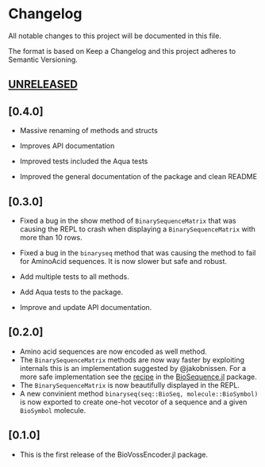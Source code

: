 # Changelog

All notable changes to this project will be documented in this file.

The format is based on Keep a Changelog and this project adheres to Semantic Versioning.

## [UNRELEASED](https://github.com/camilogarciabotero/BioVossEncoder.jl/compare/v0.2.0...main)

## [0.4.0]

- Massive renaming of methods and structs

- Improves API documentation

- Improved tests included the Aqua tests

- Improved the general documentation of the package and clean README

## [0.3.0]

- Fixed a bug in the show method of `BinarySequenceMatrix` that was causing the REPL to crash when displaying a `BinarySequenceMatrix` with more than 10 rows.

- Fixed a bug in the `binaryseq` method that was causing the method to fail for AminoAcid sequences. It is now slower but safe and robust.

- Add multiple tests to all methods.

- Add Aqua tests to the package.

- Improve and update API documentation.

## [0.2.0]

- Amino acid sequences are now encoded as well method.
- The `BinarySequenceMatrix` methods are now way faster by exploiting internals this is an implementation suggested by @jakobnissen. For a more safe implementation see the [recipe](https://biojulia.dev/BioSequences.jl/dev/recipes/) in the [BioSequence.jl](https://biojulia.dev/BioSequences.jl/dev/recipes/) package.
- The `BinarySequenceMatrix` is now beautifully displayed in the REPL.
- A new convinient method `binaryseq(seq::BioSeq, molecule::BioSymbol)` is now exported to create one-hot vecotor of a sequence and a given `BioSymbol` molecule.

## [0.1.0]

- This is the first release of the BioVossEncoder.jl package.